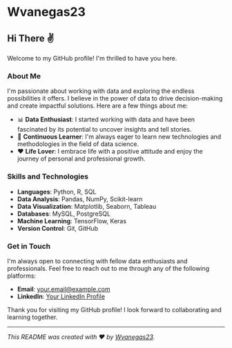 # Wvanegas23

## Hi There ✌

Welcome to my GitHub profile! I'm thrilled to have you here. 

### About Me
I'm passionate about working with data and exploring the endless possibilities it offers. I believe in the power of data to drive decision-making and create impactful solutions. Here are a few things about me:

- 📊 **Data Enthusiast**: I started working with data and have been fascinated by its potential to uncover insights and tell stories.
- 🌱 **Continuous Learner**: I'm always eager to learn new technologies and methodologies in the field of data science.
- ❤️ **Life Lover**: I embrace life with a positive attitude and enjoy the journey of personal and professional growth.

### Skills and Technologies
- **Languages**: Python, R, SQL
- **Data Analysis**: Pandas, NumPy, Scikit-learn
- **Data Visualization**: Matplotlib, Seaborn, Tableau
- **Databases**: MySQL, PostgreSQL
- **Machine Learning**: TensorFlow, Keras
- **Version Control**: Git, GitHub

### Get in Touch
I'm always open to connecting with fellow data enthusiasts and professionals. Feel free to reach out to me through any of the following platforms:

- **Email**: [your.email@example.com](mailto:andres.vanegas1085@gmail.com)
- **LinkedIn**: [Your LinkedIn Profile](https://www.linkedin.com/in/wilmer-andres-vanegas-cangrejo-0b37b7114/)


Thank you for visiting my GitHub profile! I look forward to collaborating and learning together.

---

*This README was created with ❤️ by [Wvanegas23](https://github.com/Wvanegas23).*


